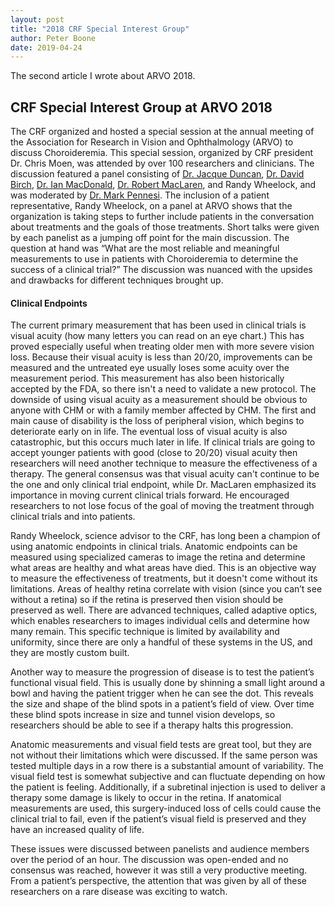 ```yaml
---
layout: post
title: "2018 CRF Special Interest Group"
author: Peter Boone
date: 2019-04-24
---
```

The second article I wrote about ARVO 2018.

## CRF Special Interest Group at ARVO 2018
The CRF organized and hosted a special session at the annual meeting of the Association for
Research in Vision and Ophthalmology (ARVO) to discuss Choroideremia. This special session, organized
by CRF president Dr. Chris Moen, was attended by over 100 researchers and clinicians. The discussion
featured a panel consisting of 
[Dr. Jacque Duncan](https://www.ucsfhealth.org/jacque.duncan), 
[Dr. David Birch](https://retinafoundation.org/scientists/david-birch-ph-d/),
[Dr. Ian MacDonald](https://www.ualberta.ca/medicine/about/people/ian-m-macdonald),
[Dr. Robert MacLaren](https://www.ndcn.ox.ac.uk/team/robert-maclaren),
and Randy Wheelock,
and was moderated by [Dr. Mark Pennesi](https://www.ohsu.edu/providers/mark-pennesi/477AAA15C91D4FE49F41E8DFDCD77CE1). 
The inclusion of a patient representative, Randy Wheelock, on a panel at ARVO shows that the organization is taking steps to
further include patients in the conversation about treatments and the goals of those treatments.
Short talks were given by each panelist as a jumping off point for the main discussion. The
question at hand was “What are the most reliable and meaningful measurements to use in patients with
Choroideremia to determine the success of a clinical trial?” The discussion was nuanced with the
upsides and drawbacks for different techniques brought up.
#### Clinical Endpoints
The current primary measurement that has been used in clinical trials is visual acuity (how many
letters you can read on an eye chart.) This has proved especially useful when treating older men with
more severe vision loss. Because their visual acuity is less than 20/20, improvements can be measured
and the untreated eye usually loses some acuity over the measurement period. This measurement has
also been historically accepted by the FDA, so there isn't a need to validate a new protocol. The
downside of using visual acuity as a measurement should be obvious to anyone with CHM or with a
family member affected by CHM. The first and main cause of disability is the loss of peripheral vision,
which begins to deteriorate early on in life. The eventual loss of visual acuity is also catastrophic, but this
occurs much later in life. If clinical trials are going to accept younger patients with good (close to 20/20)
visual acuity then researchers will need another technique to measure the effectiveness of a therapy.
The general consensus was that visual acuity can't continue to be the one and only clinical trial
endpoint, while Dr. MacLaren emphasized its importance in moving current clinical trials forward. He
encouraged researchers to not lose focus of the goal of moving the treatment through clinical trials and
into patients.

Randy Wheelock, science advisor to the CRF, has long been a champion of using anatomic
endpoints in clinical trials. Anatomic endpoints can be measured using specialized cameras to image the
retina and determine what areas are healthy and what areas have died. This is an objective way to
measure the effectiveness of treatments, but it doesn't come without its limitations. Areas of healthy
retina correlate with vision (since you can’t see without a retina) so if the retina is preserved then vision
should be preserved as well. There are advanced techniques, called adaptive optics, which enables
researchers to images individual cells and determine how many remain. This specific technique is limited
by availability and uniformity, since there are only a handful of these systems in the US, and they are
mostly custom built.

Another way to measure the progression of disease is to test the patient’s functional visual field.
This is usually done by shinning a small light around a bowl and having the patient trigger when he can
see the dot. This reveals the size and shape of the blind spots in a patient’s field of view. Over time these
blind spots increase in size and tunnel vision develops, so researchers should be able to see if a therapy
halts this progression.

Anatomic measurements and visual field tests are great tool, but they are not without their
limitations which were discussed. If the same person was tested multiple days in a row there is a
substantial amount of variability. The visual field test is somewhat subjective and can fluctuate
depending on how the patient is feeling. Additionally, if a subretinal injection is used to deliver a therapy
some damage is likely to occur in the retina. If anatomical measurements are used, this surgery-induced
loss of cells could cause the clinical trial to fail, even if the patient’s visual field is preserved and they
have an increased quality of life.

These issues were discussed between panelists and audience members over the period of an
hour. The discussion was open-ended and no consensus was reached, however it was still a very productive meeting.
From a patient’s perspective, the attention that was given by all of these researchers on a rare disease
was exciting to watch.

